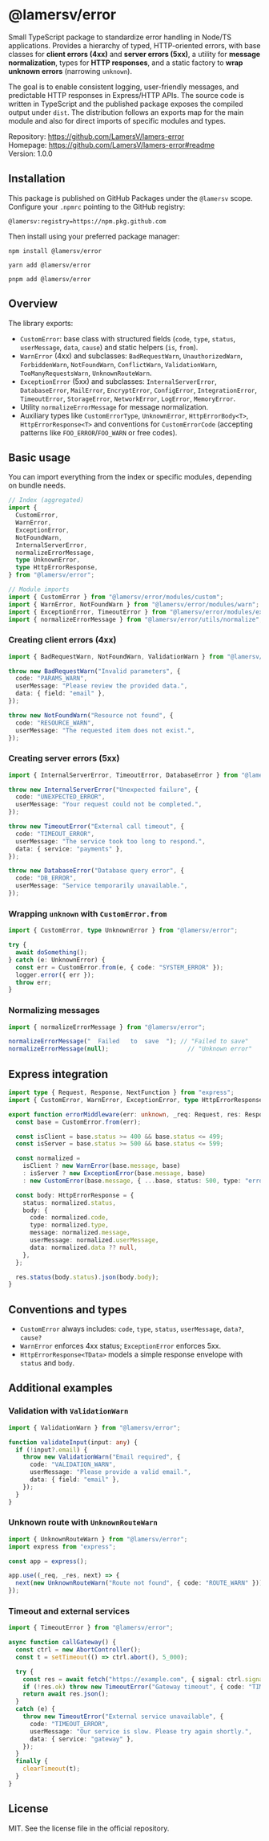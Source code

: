 # @lamersv/error

Small TypeScript package to standardize error handling in Node/TS applications. Provides a hierarchy of typed, HTTP-oriented errors, with base classes for **client errors (4xx)** and **server errors (5xx)**, a utility for **message normalization**, types for **HTTP responses**, and a static factory to **wrap unknown errors** (narrowing `unknown`).

The goal is to enable consistent logging, user-friendly messages, and predictable HTTP responses in Express/HTTP APIs. The source code is written in TypeScript and the published package exposes the compiled output under `dist`. The distribution follows an exports map for the main module and also for direct imports of specific modules and types.

Repository: https://github.com/LamersV/lamers-error  
Homepage: https://github.com/LamersV/lamers-error#readme  
Version: 1.0.0

## Installation

This package is published on GitHub Packages under the `@lamersv` scope. Configure your `.npmrc` pointing to the GitHub registry:

```
@lamersv:registry=https://npm.pkg.github.com
```

Then install using your preferred package manager:

```
npm install @lamersv/error
```

```
yarn add @lamersv/error
```

```
pnpm add @lamersv/error
```

## Overview

The library exports:

- `CustomError`: base class with structured fields (`code`, `type`, `status`, `userMessage`, `data`, `cause`) and static helpers (`is`, `from`).
- `WarnError` (4xx) and subclasses: `BadRequestWarn`, `UnauthorizedWarn`, `ForbiddenWarn`, `NotFoundWarn`, `ConflictWarn`, `ValidationWarn`, `TooManyRequestsWarn`, `UnknownRouteWarn`.
- `ExceptionError` (5xx) and subclasses: `InternalServerError`, `DatabaseError`, `MailError`, `EncryptError`, `ConfigError`, `IntegrationError`, `TimeoutError`, `StorageError`, `NetworkError`, `LogError`, `MemoryError`.
- Utility `normalizeErrorMessage` for message normalization.
- Auxiliary types like `CustomErrorType`, `UnknownError`, `HttpErrorBody<T>`, `HttpErrorResponse<T>` and conventions for `CustomErrorCode` (accepting patterns like `FOO_ERROR`/`FOO_WARN` or free codes).

## Basic usage

You can import everything from the index or specific modules, depending on bundle needs.

```ts
// Index (aggregated)
import {
  CustomError,
  WarnError,
  ExceptionError,
  NotFoundWarn,
  InternalServerError,
  normalizeErrorMessage,
  type UnknownError,
  type HttpErrorResponse,
} from "@lamersv/error";

// Module imports
import { CustomError } from "@lamersv/error/modules/custom";
import { WarnError, NotFoundWarn } from "@lamersv/error/modules/warn";
import { ExceptionError, TimeoutError } from "@lamersv/error/modules/exception";
import { normalizeErrorMessage } from "@lamersv/error/utils/normalize";
```

### Creating client errors (4xx)

```ts
import { BadRequestWarn, NotFoundWarn, ValidationWarn } from "@lamersv/error";

throw new BadRequestWarn("Invalid parameters", {
  code: "PARAMS_WARN",
  userMessage: "Please review the provided data.",
  data: { field: "email" },
});

throw new NotFoundWarn("Resource not found", {
  code: "RESOURCE_WARN",
  userMessage: "The requested item does not exist.",
});
```

### Creating server errors (5xx)

```ts
import { InternalServerError, TimeoutError, DatabaseError } from "@lamersv/error";

throw new InternalServerError("Unexpected failure", {
  code: "UNEXPECTED_ERROR",
  userMessage: "Your request could not be completed.",
});

throw new TimeoutError("External call timeout", {
  code: "TIMEOUT_ERROR",
  userMessage: "The service took too long to respond.",
  data: { service: "payments" },
});

throw new DatabaseError("Database query error", {
  code: "DB_ERROR",
  userMessage: "Service temporarily unavailable.",
});
```

### Wrapping `unknown` with `CustomError.from`

```ts
import { CustomError, type UnknownError } from "@lamersv/error";

try {
  await doSomething();
} catch (e: UnknownError) {
  const err = CustomError.from(e, { code: "SYSTEM_ERROR" });
  logger.error({ err });
  throw err;
}
```

### Normalizing messages

```ts
import { normalizeErrorMessage } from "@lamersv/error";

normalizeErrorMessage("  Failed   to  save  "); // "Failed to save"
normalizeErrorMessage(null);                      // "Unknown error"
```

## Express integration

```ts
import type { Request, Response, NextFunction } from "express";
import { CustomError, WarnError, ExceptionError, type HttpErrorResponse } from "@lamersv/error";

export function errorMiddleware(err: unknown, _req: Request, res: Response, _next: NextFunction) {
  const base = CustomError.from(err);

  const isClient = base.status >= 400 && base.status <= 499;
  const isServer = base.status >= 500 && base.status <= 599;

  const normalized =
    isClient ? new WarnError(base.message, base)
    : isServer ? new ExceptionError(base.message, base)
    : new CustomError(base.message, { ...base, status: 500, type: "error", code: "SYSTEM_ERROR" });

  const body: HttpErrorResponse = {
    status: normalized.status,
    body: {
      code: normalized.code,
      type: normalized.type,
      message: normalized.message,
      userMessage: normalized.userMessage,
      data: normalized.data ?? null,
    },
  };

  res.status(body.status).json(body.body);
}
```

## Conventions and types

- `CustomError` always includes: `code`, `type`, `status`, `userMessage`, `data?`, `cause?`  
- `WarnError` enforces 4xx status; `ExceptionError` enforces 5xx.  
- `HttpErrorResponse<TData>` models a simple response envelope with `status` and `body`.  

## Additional examples

### Validation with `ValidationWarn`

```ts
import { ValidationWarn } from "@lamersv/error";

function validateInput(input: any) {
  if (!input?.email) {
    throw new ValidationWarn("Email required", {
      code: "VALIDATION_WARN",
      userMessage: "Please provide a valid email.",
      data: { field: "email" },
    });
  }
}
```

### Unknown route with `UnknownRouteWarn`

```ts
import { UnknownRouteWarn } from "@lamersv/error";
import express from "express";

const app = express();

app.use((_req, _res, next) => {
  next(new UnknownRouteWarn("Route not found", { code: "ROUTE_WARN" }));
});
```

### Timeout and external services

```ts
import { TimeoutError } from "@lamersv/error";

async function callGateway() {
  const ctrl = new AbortController();
  const t = setTimeout(() => ctrl.abort(), 5_000);

  try {
    const res = await fetch("https://example.com", { signal: ctrl.signal });
    if (!res.ok) throw new TimeoutError("Gateway timeout", { code: "TIMEOUT_ERROR" });
    return await res.json();
  } 
  catch (e) {
    throw new TimeoutError("External service unavailable", {
      code: "TIMEOUT_ERROR",
      userMessage: "Our service is slow. Please try again shortly.",
      data: { service: "gateway" },
    });
  } 
  finally {
    clearTimeout(t);
  }
}
```

## License

MIT. See the license file in the official repository.
